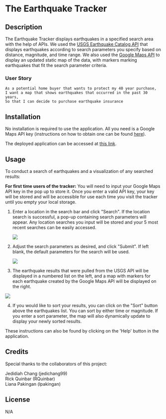 # The Earthquake Tracker

## Description

The Earthquake Tracker displays earthquakes in a specified search area with the help of APIs. We used the [USGS Earthquake Catalog API](https://earthquake.usgs.gov/fdsnws/event/1/) that displays earthquakes according to search parameters you specify based on distance, magnitude, and time range. We also used the [Google Maps API](https://developers.google.com/maps) to display an updated static map of the data, with markers marking earthquakes that fit the search parameter criteria. 

### User Story
```
As a potential home buyer that wants to protect my 40 year purchase,
I want a map that shows earthquakes that occurred in the past 30 years,
So that I can decide to purchase earthquake insurance
```

## Installation

No installation is required to use the application. All you need is a Google Maps API key (instructions on how to obtain one can be found [here](https://developers.google.com/maps/documentation/javascript/get-api-key)).

The deployed application can be accessed at [this link](https://lpakingan.github.io/project-1-earthquake-tracker/).

## Usage

To conduct a search of earthquakes and a visualization of any searched results:

**For first time users of the tracker:** You will need to input your Google Maps API key in the pop up to store it. Once you enter a valid API key, your key will be stored and will be accessible for use each time you visit the tracker until you empty your local storage.

1. Enter a location in the search bar and click "Search". If the location search is successful, a pop-up containing search parameters will appear.
   Any location searches you input will be stored and your 5 most recent searches can be easily accessed.

   ![](https://github.com/lpakingan/project-1-earthquake-tracker/blob/liana-final-edit/assets/photos/updated_search.jpg)

2. Adjust the search parameters as desired, and click "Submit". If left blank, the default parameters for the search will be used.
   
   ![](https://github.com/lpakingan/project-1-earthquake-tracker/blob/liana-final-edit/assets/photos/updated_parameters.jpg)

3. The earthquake results that were pulled from the USGS API will be displayed in a numbered list on the left, and a map with markers for each earthquake created by the Google Maps API will be displayed on the right.

![](https://github.com/lpakingan/project-1-earthquake-tracker/blob/liana-final-edit/assets/photos/updated_results.jpg)

4. If you would like to sort your results, you can click on the "Sort" button above the earthquakes list. You can sort by either time or magnitude. If you enter a sort parameter, the map will also dynamically update to display your newly sorted results.

These instructions can also be found by clicking on the 'Help' button in the application.

## Credits
Special thanks to the collaborators of this project:

Jedidiah Chang (jedichang99)\
Rick Quinbar (RQuinbar)\
Liana Pakingan (lpakingan)

## License

N/A
